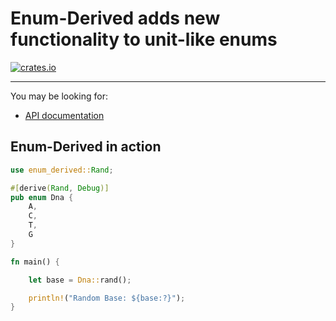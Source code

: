 <!-- Enum-Derived readme rendered on crates.io -->

# Enum-Derived adds new functionality to unit-like enums

[![crates.io](https://img.shields.io/crates/v/enum-derived.svg)](https://crates.io/crates/enum-derived)

---

You may be looking for:

- [API documentation](https://docs.rs/enum-derived)

## Enum-Derived in action

```rust
use enum_derived::Rand;

#[derive(Rand, Debug)]
pub enum Dna {
    A,
    C,
    T,
    G
}

fn main() {

    let base = Dna::rand();

    println!("Random Base: ${base:?}");
}
```
